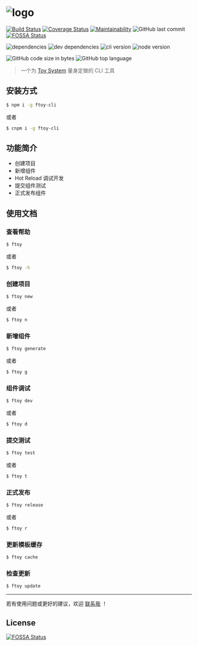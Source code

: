 # ![logo](https://fakeimg.pl/1200x400/ffffff,0/333/?text=ftoy-cli&retina=1)

[![Build Status](https://travis-ci.com/ChenShihao/ftoy-cli.svg?branch=master)](https://travis-ci.com/ChenShihao/ftoy-cli)
[![Coverage Status](https://coveralls.io/repos/github/ChenShihao/ftoy-cli/badge.svg?branch=master)](https://coveralls.io/github/ChenShihao/ftoy-cli?branch=master)
[![Maintainability](https://api.codeclimate.com/v1/badges/77c2d0a16ce878659921/maintainability)](https://codeclimate.com/github/ChenShihao/ftoy-cli/maintainability)
![GitHub last commit](https://img.shields.io/github/last-commit/ChenShihao/ftoy-cli.svg?logo=github)
[![FOSSA Status](https://app.fossa.io/api/projects/git%2Bgithub.com%2FChenShihao%2Fftoy-cli.svg?type=shield)](https://app.fossa.io/projects/git%2Bgithub.com%2FChenShihao%2Fftoy-cli?ref=badge_shield)

![dependencies](https://img.shields.io/david/ChenShihao/ftoy-cli.svg?logo=npm)
![dev dependencies](https://img.shields.io/david/dev/ChenShihao/ftoy-cli.svg?logo=npm)
![cli version](https://img.shields.io/npm/v/ftoy-cli.svg?logo=npm)
![node version](https://img.shields.io/node/v/ftoy-cli.svg?logo=Node.js)

![GitHub code size in bytes](https://img.shields.io/github/languages/code-size/ChenShihao/ftoy-cli.svg?logo=github)
![GitHub top language](https://img.shields.io/github/languages/top/ChenShihao/ftoy-cli.svg?colorB=green)

> 一个为 [Toy System](http://ftoy.58corp.com) 量身定做的 CLI 工具

## 安装方式

```sh
$ npm i -g ftoy-cli
```

或者

```sh
$ cnpm i -g ftoy-cli
```

## 功能简介

- 创建项目
- 新增组件
- Hot Reload 调试开发
- 提交组件测试
- 正式发布组件

## 使用文档

### 查看帮助

```sh
$ ftoy
```

或者

```sh
$ ftoy -h
```

### 创建项目

```sh
$ ftoy new
```

或者

```sh
$ ftoy n
```

### 新增组件

```sh
$ ftoy generate
```

或者

```sh
$ ftoy g
```

### 组件调试

```sh
$ ftoy dev
```

或者

```sh
$ ftoy d
```

### 提交测试

```sh
$ ftoy test
```

或者

```sh
$ ftoy t
```

### 正式发布

```sh
$ ftoy release
```

或者

```sh
$ ftoy r
```

### 更新模板缓存

```sh
$ ftoy cache
```

### 检查更新

```sh
$ ftoy update
```

---

若有使用问题或更好的建议，欢迎 [联系我](mailto:victor_csh@outlook.com) ！


## License
[![FOSSA Status](https://app.fossa.io/api/projects/git%2Bgithub.com%2FChenShihao%2Fftoy-cli.svg?type=large)](https://app.fossa.io/projects/git%2Bgithub.com%2FChenShihao%2Fftoy-cli?ref=badge_large)